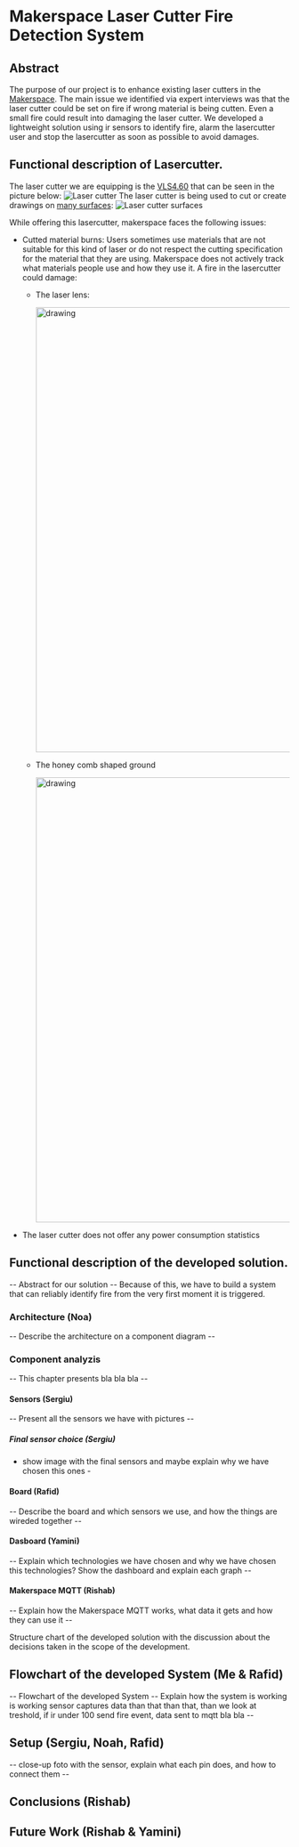 # Makerspace Laser Cutter Fire Detection System

## Abstract
The purpose of our project is to enhance existing laser cutters in the [Makerspace](https://www.maker-space.de/Makerspace). The main issue we identified via expert interviews was that the laser cutter could be set on fire if wrong material is being cutten. Even a small fire could result into damaging the laser cutter. We developed a lightweight solution using ir sensors to identify fire, alarm the lasercutter user and stop the lasercutter as soon as possible to avoid damages.

## Functional description of Lasercutter.

The laser cutter we are equipping is the [VLS4.60](https://www.ulsinc.com/products/platforms/vls4-60) that can be seen in the picture below:
![Laser cutter](https://gitlab.com/tum-iot-lab/makerspace-lasercutter/raw/master/doc/sysfile00014378O8711_lo.jpg "Laser cutter")
The laser cutter is being used to cut or create drawings on [many surfaces](https://www.ulsinc.com/explore): 
![Laser cutter surfaces](https://gitlab.com/tum-iot-lab/makerspace-lasercutter/raw/master/doc/Screen%20Shot%202019-01-31%20at%2015.21.11.png "Laser cutter surfaces")

While offering this lasercutter, makerspace faces the following issues:
* Cutted material burns: Users sometimes use materials that are not suitable for this kind of laser or do not respect the cutting specification for the material that they are using. Makerspace does not actively track what materials people use and how they use it. A fire in the lasercutter could damage: 
    * The laser lens: 
    
      <img src="https://gitlab.com/tum-iot-lab/makerspace-lasercutter/raw/master/doc/sysfile00025137O5752_lo.jpg" alt="drawing" width="800"/>

    * The honey comb shaped ground 
      
      <img src="https://gitlab.com/tum-iot-lab/makerspace-lasercutter/raw/master/doc/WhatsApp%20Image%202019-01-28%20at%2014.05.23(1).jpeg" alt="drawing" width="800"/>

* The laser cutter does not offer any power consumption statistics

## Functional description of the developed solution.
-- Abstract for our solution --
Because of this, we have to build a system that can reliably identify fire from the very first moment it is triggered.


### Architecture (Noa)

-- Describe the architecture on a component diagram -- 

### Component analyzis
-- This chapter presents bla bla bla --

#### Sensors (Sergiu)
-- Present all the sensors we have with pictures --

##### Final sensor choice (Sergiu)
- show image with the final sensors and maybe explain why we have chosen this ones -

#### Board (Rafid)
-- Describe the board and which sensors we use, and how the things are wireded together --

#### Dasboard (Yamini)
-- Explain which technologies we have chosen and why we have chosen this technologies? Show the dashboard and explain each graph --

#### Makerspace MQTT (Rishab)

-- Explain how the Makerspace MQTT works, what data it gets and how they can use it --


Structure chart of the developed solution with the discussion about the decisions taken in the scope of the development.

## Flowchart of the developed System (Me & Rafid)
-- Flowchart of the developed System -- Explain how the system is working is working sensor captures data than that than that, than we look at treshold, if ir under 100 send fire event, data sent to mqtt bla bla --

## Setup (Sergiu, Noah, Rafid)
-- close-up foto with the sensor, explain what each pin does, and how to connect them --

## Conclusions (Rishab)

## Future Work (Rishab & Yamini)
